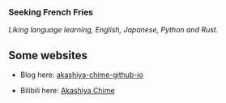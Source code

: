 ### Seeking French Fries

*Liking language learning, English, Japanese, Python and Rust.*

## Some websites

- Blog here: [akashiya-chime-github-io](https://akashiya-chime.github.io/)

- Bilibili here: [Akashiya Chime](https://space.bilibili.com/22930167)
